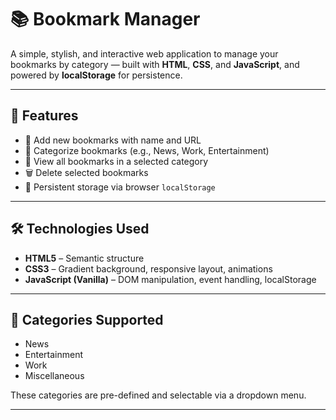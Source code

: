 # 📚 Bookmark Manager

A simple, stylish, and interactive web application to manage your bookmarks by category — built with **HTML**, **CSS**, and **JavaScript**, and powered by **localStorage** for persistence.

---

## 🚀 Features

- 🔖 Add new bookmarks with name and URL  
- 📂 Categorize bookmarks (e.g., News, Work, Entertainment)  
- 👀 View all bookmarks in a selected category  
- 🗑️ Delete selected bookmarks  
- 💾 Persistent storage via browser `localStorage`    

---

## 🛠️ Technologies Used

- **HTML5** – Semantic structure  
- **CSS3** – Gradient background, responsive layout, animations  
- **JavaScript (Vanilla)** – DOM manipulation, event handling, localStorage  

---

## 📂 Categories Supported

- News  
- Entertainment  
- Work  
- Miscellaneous  

These categories are pre-defined and selectable via a dropdown menu.

---

